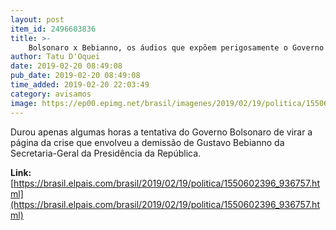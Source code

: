 ```yaml
---
layout: post
item_id: 2496603836
title: >-
    Bolsonaro x Bebianno, os áudios que expõem perigosamente o Governo
author: Tatu D'Oquei
date: 2019-02-20 08:49:08
pub_date: 2019-02-20 08:49:08
time_added: 2019-02-20 22:03:49
category: avisamos
image: https://ep00.epimg.net/brasil/imagenes/2019/02/19/politica/1550602396_936757_1550604494_rrss_normal.jpg
---
```


Durou apenas algumas horas a tentativa do Governo Bolsonaro de virar a página da crise que envolveu a demissão de Gustavo Bebianno da Secretaria-Geral da Presidência da República.

**Link:** [https://brasil.elpais.com/brasil/2019/02/19/politica/1550602396_936757.html](https://brasil.elpais.com/brasil/2019/02/19/politica/1550602396_936757.html)

